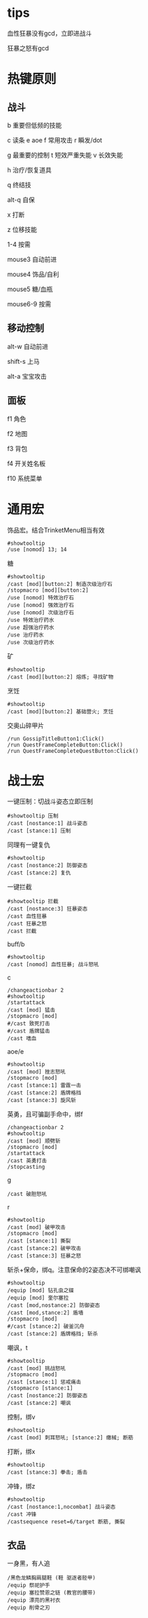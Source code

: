 # tips

血性狂暴没有gcd，立即进战斗

狂暴之怒有gcd

# 热键原则

## 战斗

b 重要但低频的技能

c 读条 e aoe f 常用攻击 r 瞬发/dot

g 最重要的控制 t 短效严重失能 v 长效失能

h 治疗/恢复道具

q 终结技

alt-q 自保

x 打断

z 位移技能

1-4 按需

mouse3 自动前进

mouse4 饰品/自利

mouse5 糖/血瓶

mouse6-9 按需

## 移动控制

alt-w 自动前进

shift-s 上马

alt-a 宝宝攻击

## 面板

f1 角色

f2 地图

f3 背包

f4 开关姓名板

f10 系统菜单

# 通用宏

饰品宏。结合TrinketMenu相当有效
```
#showtooltip
/use [nomod] 13; 14
```

糖
```
#showtooltip
/cast [mod][button:2] 制造次级治疗石
/stopmacro [mod][button:2]
/use [nomod] 特效治疗石
/use [nomod] 强效治疗石
/use [nomod] 次级治疗石
/use 特效治疗药水
/use 超强治疗药水
/use 治疗药水
/use 次级治疗药水
```

矿
```
#showtooltip
/cast [mod][button:2] 熔炼; 寻找矿物
```

烹饪
```
#showtooltip
/cast [mod][button:2] 基础营火; 烹饪
```

交奥山碎甲片
```
/run GossipTitleButton1:Click()
/run QuestFrameCompleteButton:Click()
/run QuestFrameCompleteQuestButton:Click()
```

# 战士宏

一键压制：切战斗姿态立即压制
```
#showtooltip 压制
/cast [nostance:1] 战斗姿态
/cast [stance:1] 压制
```

同理有一键复仇
```
#showtooltip
/cast [nostance:2] 防御姿态
/cast [stance:2] 复仇
```

一键拦截
```
#showtooltip 拦截
/cast [nostance:3] 狂暴姿态
/cast 血性狂暴
/cast 狂暴之怒
/cast 拦截
```

buff/b
```
#showtooltip
/cast [nomod] 血性狂暴; 战斗怒吼
```

c
```
/changeactionbar 2
#showtooltip
/startattack
/cast [mod] 猛击
/stopmacro [mod]
#/cast 致死打击
#/cast 盾牌猛击
/cast 嗜血
```

aoe/e
```
#showtooltip
/cast [mod] 挫志怒吼
/stopmacro [mod]
/cast [stance:1] 雷霆一击
/cast [stance:2] 盾牌格挡
/cast [stance:3] 旋风斩
```

英勇，且可骗副手命中，绑f
```
/changeactionbar 2
#showtooltip
/cast [mod] 顺劈斩
/stopmacro [mod]
/startattack
/cast 英勇打击
/stopcasting
```

g
```
/cast 破胆怒吼
```

r
```
#showtooltip
/cast [mod] 破甲攻击
/stopmacro [mod]
/cast [stance:1] 撕裂
/cast [stance:2] 破甲攻击
/cast [stance:3] 狂暴之怒
```

斩杀+保命，绑q。注意保命的2姿态决不可绑嘲讽
```
#showtooltip
/equip [mod] 钻孔虫之碟
/equip [mod] 奎尔塞拉
/cast [mod,nostance:2] 防御姿态
/cast [mod,stance:2] 盾墙
/stopmacro [mod]
#/cast [stance:2] 破釜沉舟
/cast [stance:2] 盾牌格挡; 斩杀
```

嘲讽，t
```
#showtooltip
/cast [mod] 挑战怒吼
/stopmacro [mod]
/cast [stance:1] 惩戒痛击
/stopmacro [stance:1]
/cast [nostance:2] 防御姿态
/cast [stance:2] 嘲讽
```

控制，绑v
```
#showtooltip
/cast [mod] 刺耳怒吼; [stance:2] 缴械; 断筋
```

打断，绑x
```
#showtooltip
/cast [stance:3] 拳击; 盾击
```

冲锋，绑z
```
#showtooltip
/cast [nostance:1,nocombat] 战斗姿态
/cast 冲锋
/castsequence reset=6/target 断筋, 撕裂
```

## 衣品

一身黑，有人追
```
/黑色龙鳞胸肩腿鞋 (鞋 驱逐者胫甲)
/equip 祭祀护手
/equip 塞拉赞恩之链 (教官的腰带)
/equip 漂亮的黑衬衣
/equip 削骨之刃
```